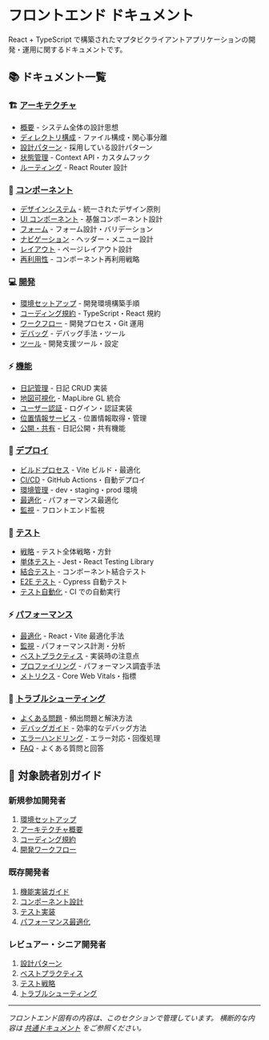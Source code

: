 # フロントエンド ドキュメント

React + TypeScript で構築されたマプタビクライアントアプリケーションの開発・運用に関するドキュメントです。

## 📚 ドキュメント一覧

### 🏗 [アーキテクチャ](./architecture/)
- [概要](./architecture/overview.md) - システム全体の設計思想
- [ディレクトリ構成](./architecture/directory-structure.md) - ファイル構成・関心事分離
- [設計パターン](./architecture/design-patterns.md) - 採用している設計パターン
- [状態管理](./architecture/state-management.md) - Context API・カスタムフック
- [ルーティング](./architecture/routing.md) - React Router 設計

### 🧩 [コンポーネント](./components/)
- [デザインシステム](./components/design-system.md) - 統一されたデザイン原則
- [UI コンポーネント](./components/ui-components.md) - 基盤コンポーネント設計
- [フォーム](./components/forms.md) - フォーム設計・バリデーション
- [ナビゲーション](./components/navigation.md) - ヘッダー・メニュー設計
- [レイアウト](./components/layout.md) - ページレイアウト設計
- [再利用性](./components/reusability.md) - コンポーネント再利用戦略

### 💻 [開発](./development/)
- [環境セットアップ](./development/environment-setup.md) - 開発環境構築手順
- [コーディング規約](./development/coding-standards.md) - TypeScript・React 規約
- [ワークフロー](./development/workflow.md) - 開発プロセス・Git 運用
- [デバッグ](./development/debugging.md) - デバッグ手法・ツール
- [ツール](./development/tools.md) - 開発支援ツール・設定

### ⚡ [機能](./features/)
- [日記管理](./features/diary-management.md) - 日記 CRUD 実装
- [地図可視化](./features/map-visualization.md) - MapLibre GL 統合
- [ユーザー認証](./features/user-authentication.md) - ログイン・認証実装
- [位置情報サービス](./features/location-services.md) - 位置情報取得・管理
- [公開・共有](./features/public-sharing.md) - 日記公開・共有機能

### 🚀 [デプロイ](./deployment/)
- [ビルドプロセス](./deployment/build-process.md) - Vite ビルド・最適化
- [CI/CD](./deployment/ci-cd.md) - GitHub Actions・自動デプロイ
- [環境管理](./deployment/environments.md) - dev・staging・prod 環境
- [最適化](./deployment/optimization.md) - パフォーマンス最適化
- [監視](./deployment/monitoring.md) - フロントエンド監視

### 🧪 [テスト](./testing/)
- [戦略](./testing/strategy.md) - テスト全体戦略・方針
- [単体テスト](./testing/unit-testing.md) - Jest・React Testing Library
- [結合テスト](./testing/integration-testing.md) - コンポーネント結合テスト
- [E2E テスト](./testing/e2e-testing.md) - Cypress 自動テスト
- [テスト自動化](./testing/test-automation.md) - CI での自動実行

### ⚡ [パフォーマンス](./performance/)
- [最適化](./performance/optimization.md) - React・Vite 最適化手法
- [監視](./performance/monitoring.md) - パフォーマンス計測・分析
- [ベストプラクティス](./performance/best-practices.md) - 実装時の注意点
- [プロファイリング](./performance/profiling.md) - パフォーマンス調査手法
- [メトリクス](./performance/metrics.md) - Core Web Vitals・指標

### 🔧 [トラブルシューティング](./troubleshooting/)
- [よくある問題](./troubleshooting/common-issues.md) - 頻出問題と解決方法
- [デバッグガイド](./troubleshooting/debugging-guide.md) - 効率的なデバッグ方法
- [エラーハンドリング](./troubleshooting/error-handling.md) - エラー対応・回復処理
- [FAQ](./troubleshooting/faq.md) - よくある質問と回答

## 🎯 対象読者別ガイド

### 新規参加開発者
1. [環境セットアップ](./development/environment-setup.md)
2. [アーキテクチャ概要](./architecture/overview.md)
3. [コーディング規約](./development/coding-standards.md)
4. [開発ワークフロー](./development/workflow.md)

### 既存開発者
1. [機能実装ガイド](./features/)
2. [コンポーネント設計](./components/)
3. [テスト実装](./testing/)
4. [パフォーマンス最適化](./performance/)

### レビュアー・シニア開発者
1. [設計パターン](./architecture/design-patterns.md)
2. [ベストプラクティス](./performance/best-practices.md)
3. [テスト戦略](./testing/strategy.md)
4. [トラブルシューティング](./troubleshooting/)

---

*フロントエンド固有の内容は、このセクションで管理しています。*
*横断的な内容は [共通ドキュメント](../shared/) をご参照ください。*
